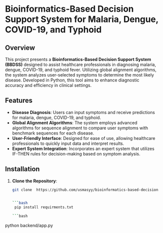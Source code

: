 # Bioinformatics-Based Decision Support System for Malaria, Dengue, COVID-19, and Typhoid

## Overview

This project presents a **Bioinformatics-Based Decision Support System (BBDSS)** designed to assist healthcare professionals in diagnosing malaria, dengue, COVID-19, and typhoid fever. Utilizing global alignment algorithms, the system analyzes user-selected symptoms to determine the most likely disease. Developed in Python, this tool aims to enhance diagnostic accuracy and efficiency in clinical settings.

## Features

- **Disease Diagnosis**: Users can input symptoms and receive predictions for malaria, dengue, COVID-19, and typhoid.
- **Global Alignment Algorithms**: The system employs advanced algorithms for sequence alignment to compare user symptoms with benchmark sequences for each disease.
- **User-Friendly Interface**: Designed for ease of use, allowing healthcare professionals to quickly input data and interpret results.
- **Expert System Integration**: Incorporates an expert system that utilizes IF-THEN rules for decision-making based on symptom analysis.

## Installation

1. **Clone the Repository**:
   ```bash
   git clone  https://github.com/usmasyy/bioinformatics-based-decision-support-system-tool


   ```bash
    pip install requirments.txt

   ```bash
python backend/app.py
